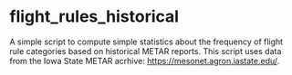 # flight_rules_historical
A simple script to compute simple statistics about the frequency of flight rule categories based on historical METAR reports. This script uses data from the Iowa State METAR acrhive: https://mesonet.agron.iastate.edu/.
